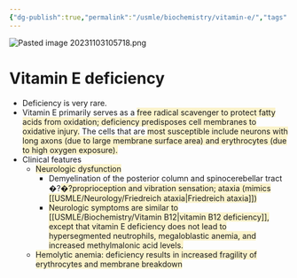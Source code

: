 ```yaml
---
{"dg-publish":true,"permalink":"/usmle/biochemistry/vitamin-e/","tags":["t1"]}
---
```


![Pasted image 20231103105718.png](/img/user/appendix/Pasted%20image%2020231103105718.png)
# Vitamin E deficiency
- Deficiency is very rare.
- Vitamin E primarily serves as a <span style="background:rgba(240, 200, 0, 0.2)">free radical scavenger to protect fatty acids from oxidation; deficiency predisposes cell membranes to oxidative injury.</span>  The cells that are <span style="background:rgba(240, 200, 0, 0.2)">most susceptible include neurons with long axons (due to large membrane surface area) and erythrocytes (due to high oxygen exposure).</span>
- Clinical features
	- <span style="background:rgba(240, 200, 0, 0.2)">Neurologic dysfunction</span>
		- Demyelination of the posterior column and spinocerebellar tract �?<span style="background:rgba(240, 200, 0, 0.2)">�?proprioception and vibration sensation; ataxia (mimics [[USMLE/Neurology/Friedreich ataxia\|Friedreich ataxia]])</span>
		- <span style="background:rgba(240, 200, 0, 0.2)">Neurologic symptoms are similar to [[USMLE/Biochemistry/Vitamin B12\|vitamin B12 deficiency]], except that vitamin E deficiency does not lead to hypersegmented neutrophils, megaloblastic anemia, and increased methylmalonic acid levels. </span>
	- <span style="background:rgba(240, 200, 0, 0.2)">Hemolytic anemia: deficiency results in increased fragility of erythrocytes and membrane breakdown</span>

